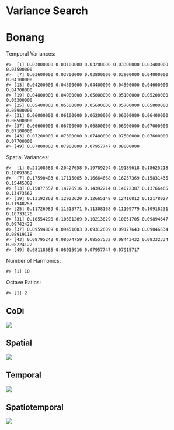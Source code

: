 Variance Search
================

# Bonang

Temporal Variances:

    #>  [1] 0.03000000 0.03100000 0.03200000 0.03300000 0.03400000 0.03500000
    #>  [7] 0.03600000 0.03700000 0.03800000 0.03900000 0.04000000 0.04100000
    #> [13] 0.04200000 0.04300000 0.04400000 0.04500000 0.04600000 0.04700000
    #> [19] 0.04800000 0.04900000 0.05000000 0.05100000 0.05200000 0.05300000
    #> [25] 0.05400000 0.05500000 0.05600000 0.05700000 0.05800000 0.05900000
    #> [31] 0.06000000 0.06100000 0.06200000 0.06300000 0.06400000 0.06500000
    #> [37] 0.06600000 0.06700000 0.06800000 0.06900000 0.07000000 0.07100000
    #> [43] 0.07200000 0.07300000 0.07400000 0.07500000 0.07600000 0.07700000
    #> [49] 0.07800000 0.07900000 0.07957747 0.08000000

Spatial Variances:

    #>  [1] 0.21108580 0.20427658 0.19789294 0.19189618 0.18625218 0.18093069
    #>  [7] 0.17590483 0.17115065 0.16664668 0.16237369 0.15831435 0.15445302
    #> [13] 0.15077557 0.14726916 0.14392214 0.14072387 0.13766465 0.13473562
    #> [19] 0.13192862 0.12923620 0.12665148 0.12416812 0.12178027 0.11948253
    #> [25] 0.11726989 0.11513771 0.11308168 0.11109779 0.10918231 0.10733176
    #> [31] 0.10554290 0.10381269 0.10213829 0.10051705 0.09894647 0.09742422
    #> [37] 0.09594809 0.09451603 0.09312609 0.09177643 0.09046534 0.08919118
    #> [43] 0.08795242 0.08674759 0.08557532 0.08443432 0.08332334 0.08224122
    #> [49] 0.08118685 0.08015916 0.07957747 0.07915717

Number of Harmonics:

    #> [1] 10

Octave Ratios:

    #> [1] 2

## CoDi

![](../figures/variance_search/_CoDi-1.png)<!-- -->

## Spatial

![](../figures/variance_search/_Spatial-1.png)<!-- -->

## Temporal

![](../figures/variance_search/_Temporal-1.png)<!-- -->

## Spatiotemporal

![](../figures/variance_search/_Spatiotemporal-1.png)<!-- -->
